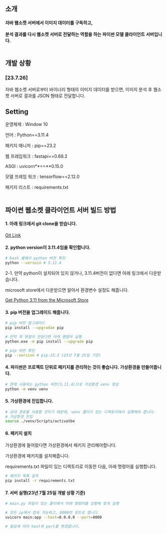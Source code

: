 <aside>

# 소개

#### 자바 웹소켓 서버에서 이미지 데이터를 구독하고,<br><br> 분석 결과를 다시 웹소켓 서버로 전달하는 역할을 하는 파이썬 모델 클라이언트 서버입니다.<br><br>

## 개발 상황

### [23.7.26]

자바 웹소켓 서버로부터 바이너리 형태의 이미지 데이터를 받으면,
이미지 분석 후 웹소켓 서버로 결과를 JSON 형태로 전달합니다.

## Setting

운영체제 : Window 10

언어 : Python==3.11.4

패키지 매니저 : pip==23.2

웹 프레임워크 : fastapi==0.68.2

ASGI : uvicorn**==**0.15.0

모델 프레임 워크 : tensorflow==2.12.0

패키지 리스트 : requirements.txt
<br><br>

</aside>

## 파이썬 웹소켓 클라이언트 서버 빌드 방법

#### 1. 아래 링크에서 git clone을 받습니다.

[Git Link](https://lab.ssafy.com/s09-webmobile1-sub2/S09P12A503/-/tree/master/etc/TaskTest/webSocketClient-Python)

#### 2. python version이 3.11.4임을 확인합니다.

```bash
# bash 쉘에서 python 버전 확인
python --versoin # 3.11.4
```

2-1. 만약 python이 설치되어 있지 않거나, 3.11.4버전이 없다면 아래 링크에서 다운받습니다.

microsoft store에서 다운받으면 알아서 환경변수 설정도 해줍니다.

[Get Python 3.11 from the Microsoft Store](https://www.microsoft.com/store/productId/9NRWMJP3717K)

#### 3. pip 버전을 업그레이드 해줍니다.

```bash
# pip 버전 업그레이드
pip install --upgradae pip

# 만약 위 방법이 안된다면 아래 명령어 실행
python.exe -m pip install --upgrade pip

# pip 버전 확인
pip --version # pip-23.2 (23년 7월 25일 기준)
```

#### 4. 파이썬은 프로젝트 단위로 패키지를 관리하는 것이 좋습니다. 가상환경을 만들어줍니다.

```bash
# 현재 사용하는 python 버전(3.11.4)으로 가상환경 venv 생성
python -m venv venv
```

#### 5. 가상환경에 진입합니다.

```bash
# 상대 경로를 사용할 것이기 때문에, venv 폴더가 있는 디렉토리에서 실행해야 합니다.
# 가상환경 진입
source ./venv/Scripts/activatbe
```

#### 6. 패키지 설치

가상환경에 들어왔다면 가상환경에서 패키지 관리해야합니다.

가상환경에 패키지를 설치해줍니다.

requirements.txt 파일이 있는 디렉토리로 이동한 다음, 아래 명령어를 실행합니다.

```bash
# 패키지 목록 설치
pip install -r requirements.txt
```

#### 7. 서버 실행(23년 7월 25일 개발 상황 기준)

```bash
# main.py 파일이 있는 폴더에서 아래 명령어를 상황에 맞게 실행

# 모든 ip에서 접속 가능하고, 8000번 포트로 엽니다.
uvicorn main:app --host=0.0.0.0 --port=8000

# 필요에 따라 host와 port를 변경합니다.
```
